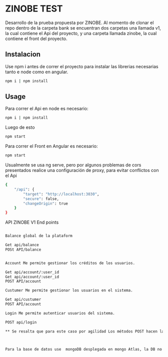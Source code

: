 # ZINOBE TEST

Desarrollo de la prueba propuesta por ZINOBE. 
Al momento de clonar el repo  dentro de la carpeta bank se encuentran  dos carpetas  una llamada v1, la cual contiene
el Api del proyecto, y una carpeta llamada zinobe, la cual contiene el front del proyecto.   

## Instalacion

Use npm i  antes de correr el proyecto para instalar las librerias necesarias tanto e node como en angular.


```bash
npm i | npm install
```

## Usage

Para correr el Api en node es necesario:

```bash
npm i | npm install
```
Luego de esto 

```bash
npm start
```

Para correr el Front en Angular es necesario:


```bash
npm start
```
Usualmente se usa ng serve, pero  por algunos problemas de cors  presentados  realice una configuración de proxy, para evitar conflictos con el Api


```bash
{
    "/api": {
        "target": "http://localhost:3030",
        "secure": false,
        "changeOrigin": true
    }
} 
```

API ZINOBE V1 End points

```bash

Balance global de la plataform

Get api/balance
POSt API/balance


Account Me permite gestionar los créditos de los usuarios.

Get api/account/:user_id
Get api/account/:user_id
POST API/account

Custumer Me permite gestionar los usuarios en el sistema.

Get api/custumer
POST API/account

Login Me permite autenticar usuarios del sistema.

POST api/login

** Se resalta que para este caso por agilidad Los métodos POST hacen las funciones de PUT**



Para la base de datos use  mongoDB desplegada en mongo Atlas, la DB no corre de manera local.  
